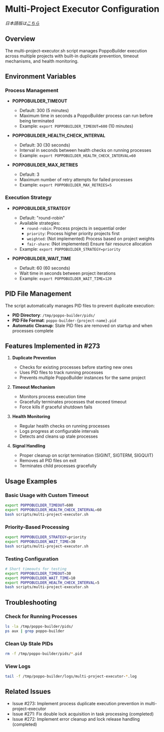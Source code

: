 # Multi-Project Executor Configuration

*日本語版は[こちら](./configuration/multi-project-executor.md)*

## Overview

The multi-project-executor.sh script manages PoppoBuilder execution across multiple projects with built-in duplicate prevention, timeout mechanisms, and health monitoring.

## Environment Variables

### Process Management

- **POPPOBUILDER_TIMEOUT**
  - Default: 300 (5 minutes)
  - Maximum time in seconds a PoppoBuilder process can run before being terminated
  - Example: `export POPPOBUILDER_TIMEOUT=600` (10 minutes)

- **POPPOBUILDER_HEALTH_CHECK_INTERVAL**
  - Default: 30 (30 seconds)
  - Interval in seconds between health checks on running processes
  - Example: `export POPPOBUILDER_HEALTH_CHECK_INTERVAL=60`

- **POPPOBUILDER_MAX_RETRIES**
  - Default: 3
  - Maximum number of retry attempts for failed processes
  - Example: `export POPPOBUILDER_MAX_RETRIES=5`

### Execution Strategy

- **POPPOBUILDER_STRATEGY**
  - Default: "round-robin"
  - Available strategies:
    - `round-robin`: Process projects in sequential order
    - `priority`: Process higher priority projects first
    - `weighted`: (Not implemented) Process based on project weights
    - `fair-share`: (Not implemented) Ensure fair resource allocation
  - Example: `export POPPOBUILDER_STRATEGY=priority`

- **POPPOBUILDER_WAIT_TIME**
  - Default: 60 (60 seconds)
  - Wait time in seconds between project iterations
  - Example: `export POPPOBUILDER_WAIT_TIME=120`

## PID File Management

The script automatically manages PID files to prevent duplicate execution:

- **PID Directory**: `/tmp/poppo-builder/pids/`
- **PID File Format**: `poppo-builder-{project-name}.pid`
- **Automatic Cleanup**: Stale PID files are removed on startup and when processes complete

## Features Implemented in #273

1. **Duplicate Prevention**
   - Checks for existing processes before starting new ones
   - Uses PID files to track running processes
   - Prevents multiple PoppoBuilder instances for the same project

2. **Timeout Mechanism**
   - Monitors process execution time
   - Gracefully terminates processes that exceed timeout
   - Force kills if graceful shutdown fails

3. **Health Monitoring**
   - Regular health checks on running processes
   - Logs progress at configurable intervals
   - Detects and cleans up stale processes

4. **Signal Handling**
   - Proper cleanup on script termination (SIGINT, SIGTERM, SIGQUIT)
   - Removes all PID files on exit
   - Terminates child processes gracefully

## Usage Examples

### Basic Usage with Custom Timeout
```bash
export POPPOBUILDER_TIMEOUT=600
export POPPOBUILDER_HEALTH_CHECK_INTERVAL=60
bash scripts/multi-project-executor.sh
```

### Priority-Based Processing
```bash
export POPPOBUILDER_STRATEGY=priority
export POPPOBUILDER_WAIT_TIME=30
bash scripts/multi-project-executor.sh
```

### Testing Configuration
```bash
# Short timeouts for testing
export POPPOBUILDER_TIMEOUT=30
export POPPOBUILDER_WAIT_TIME=10
export POPPOBUILDER_HEALTH_CHECK_INTERVAL=5
bash scripts/multi-project-executor.sh
```

## Troubleshooting

### Check for Running Processes
```bash
ls -la /tmp/poppo-builder/pids/
ps aux | grep poppo-builder
```

### Clean Up Stale PIDs
```bash
rm -f /tmp/poppo-builder/pids/*.pid
```

### View Logs
```bash
tail -f /tmp/poppo-builder/logs/multi-project-executor-*.log
```

## Related Issues

- Issue #273: Implement process duplicate execution prevention in multi-project-executor
- Issue #271: Fix double lock acquisition in task processing (completed)
- Issue #272: Implement error cleanup and lock release handling (completed)